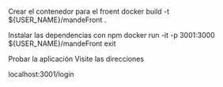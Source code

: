 Crear el contenedor para el froent
docker build -t ${USER_NAME}/mandeFront .

Instalar las dependencias con npm
docker run -it -p 3001:3000 ${USER_NAME}/mandeFront
   exit

Probar la aplicación
Visite las direcciones

localhost:3001/login
